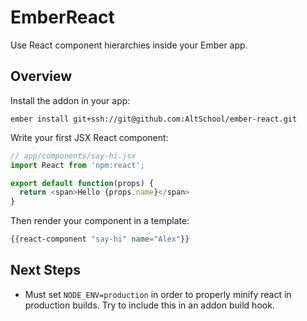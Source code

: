 # EmberReact

Use React component hierarchies inside your Ember app.

## Overview

Install the addon in your app:

```
ember install git+ssh://git@github.com:AltSchool/ember-react.git
```

Write your first JSX React component:

```javascript
// app/components/say-hi.jsx
import React from 'npm:react';

export default function(props) {
  return <span>Hello {props.name}</span>
}
```

Then render your component in a template:

```handlebars
{{react-component "say-hi" name="Alex"}}
```

## Next Steps

  * Must set `NODE_ENV=production` in order to properly minify react in production builds. Try to include this in an addon build hook.
